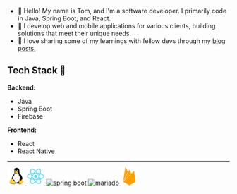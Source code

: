 - 👋 Hello! My name is Tom, and I'm a software developer. I primarily code in Java, Spring Boot, and React.
- 🔭 I develop web and mobile applications for various clients, building solutions that meet their unique needs.
- 📝 I love sharing some of my learnings with fellow devs through my [blog posts.](https://dev.to/tommyc)

## Tech Stack 🚀

**Backend:**  
- Java  
- Spring Boot  
- Firebase  

**Frontend:**  
- React  
- React Native


<hr>
<p align="left"> 
   <a href="https://www.linux.org/" target="_blank" rel="noreferrer"> <img src="https://raw.githubusercontent.com/devicons/devicon/master/icons/linux/linux-original.svg" alt="linux" width="40" height="40"/> </a>
   <a href="https://reactjs.org/" target="_blank" rel="noreferrer">
   <img src="https://raw.githubusercontent.com/devicons/devicon/master/icons/react/react-original.svg" alt="react" width="40" height="40"/>
   </a>
<a href="https://spring.io/projects/spring-boot" target="_blank" rel="noreferrer"> 
  <img src="https://pouch.jumpshare.com/preview/m4ZOG9oaaagqk8bxankPaUSJGeRV05_gXgYglSO9LwrvE6el3flpxje1MT9PIKj5RatSGtWUb5C41iRpsDklbfGtoORgSrTUeLM-VtYAFvo" alt="spring boot" width="40" height="40"/> 
</a>
   <a href="https://mariadb.org/" target="_blank" rel="noreferrer"> <img src="https://mariadb.com/wp-content/uploads/2019/11/mariadb-logo-vertical_blue.svg" alt="mariadb" width="40" height="40"/> </a>
   <a href="https://firebase.google.com/" target="_blank" rel="noreferrer">
   <img src="https://raw.githubusercontent.com/devicons/devicon/master/icons/firebase/firebase-plain.svg" alt="firebase" width="40" height="40"/>
   </a>
</p>

